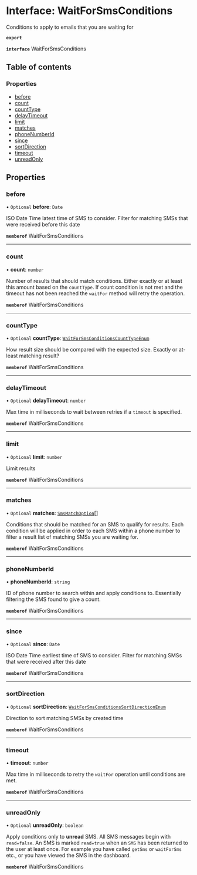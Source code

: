 # Interface: WaitForSmsConditions

Conditions to apply to emails that you are waiting for

**`export`**

**`interface`** WaitForSmsConditions

## Table of contents

### Properties

- [before](WaitForSmsConditions.md#before)
- [count](WaitForSmsConditions.md#count)
- [countType](WaitForSmsConditions.md#counttype)
- [delayTimeout](WaitForSmsConditions.md#delaytimeout)
- [limit](WaitForSmsConditions.md#limit)
- [matches](WaitForSmsConditions.md#matches)
- [phoneNumberId](WaitForSmsConditions.md#phonenumberid)
- [since](WaitForSmsConditions.md#since)
- [sortDirection](WaitForSmsConditions.md#sortdirection)
- [timeout](WaitForSmsConditions.md#timeout)
- [unreadOnly](WaitForSmsConditions.md#unreadonly)

## Properties

### <a id="before" name="before"></a> before

• `Optional` **before**: `Date`

ISO Date Time latest time of SMS to consider. Filter for matching SMSs that were received before this date

**`memberof`** WaitForSmsConditions

___

### <a id="count" name="count"></a> count

• **count**: `number`

Number of results that should match conditions. Either exactly or at least this amount based on the `countType`. If count condition is not met and the timeout has not been reached the `waitFor` method will retry the operation.

**`memberof`** WaitForSmsConditions

___

### <a id="counttype" name="counttype"></a> countType

• `Optional` **countType**: [`WaitForSmsConditionsCountTypeEnum`](../enums/WaitForSmsConditionsCountTypeEnum.md)

How result size should be compared with the expected size. Exactly or at-least matching result?

**`memberof`** WaitForSmsConditions

___

### <a id="delaytimeout" name="delaytimeout"></a> delayTimeout

• `Optional` **delayTimeout**: `number`

Max time in milliseconds to wait between retries if a `timeout` is specified.

**`memberof`** WaitForSmsConditions

___

### <a id="limit" name="limit"></a> limit

• `Optional` **limit**: `number`

Limit results

**`memberof`** WaitForSmsConditions

___

### <a id="matches" name="matches"></a> matches

• `Optional` **matches**: [`SmsMatchOption`](SmsMatchOption.md)[]

Conditions that should be matched for an SMS to qualify for results. Each condition will be applied in order to each SMS within a phone number to filter a result list of matching SMSs you are waiting for.

**`memberof`** WaitForSmsConditions

___

### <a id="phonenumberid" name="phonenumberid"></a> phoneNumberId

• **phoneNumberId**: `string`

ID of phone number to search within and apply conditions to. Essentially filtering the SMS found to give a count.

**`memberof`** WaitForSmsConditions

___

### <a id="since" name="since"></a> since

• `Optional` **since**: `Date`

ISO Date Time earliest time of SMS to consider. Filter for matching SMSs that were received after this date

**`memberof`** WaitForSmsConditions

___

### <a id="sortdirection" name="sortdirection"></a> sortDirection

• `Optional` **sortDirection**: [`WaitForSmsConditionsSortDirectionEnum`](../enums/WaitForSmsConditionsSortDirectionEnum.md)

Direction to sort matching SMSs by created time

**`memberof`** WaitForSmsConditions

___

### <a id="timeout" name="timeout"></a> timeout

• **timeout**: `number`

Max time in milliseconds to retry the `waitFor` operation until conditions are met.

**`memberof`** WaitForSmsConditions

___

### <a id="unreadonly" name="unreadonly"></a> unreadOnly

• `Optional` **unreadOnly**: `boolean`

Apply conditions only to **unread** SMS. All SMS messages begin with `read=false`. An SMS is marked `read=true` when an `SMS` has been returned to the user at least once. For example you have called `getSms` or `waitForSms` etc., or you have viewed the SMS in the dashboard.

**`memberof`** WaitForSmsConditions
